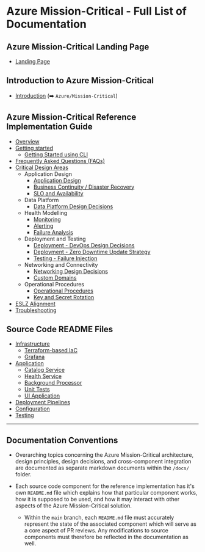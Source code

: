 # Azure Mission-Critical - Full List of Documentation

## Azure Mission-Critical Landing Page

- [Landing Page](../README.md)

## Introduction to Azure Mission-Critical

- [Introduction](https://docs.microsoft.com/azure/architecture/framework/mission-critical/mission-critical-overview) (➡️ `Azure/Mission-Critical`)

## Azure Mission-Critical Reference Implementation Guide

- [Overview](./reference-implementation/README.md)
- [Getting started](./reference-implementation/Getting-Started.md)
  - [Getting Started using CLI](./reference-implementation/Getting-Started-CLI.md)
- [Frequently Asked Questions (FAQs)](./reference-implementation/FAQ.md)
- [Critical Design Areas](./reference-implementation/README.md#Critical-Design-Areas)
  - Application Design
    - [Application Design](./reference-implementation/AppDesign-Application-Design.md)
    - [Business Continuity / Disaster Recovery](./reference-implementation/AppDesign-BCDR-Global.md)
    - [SLO and Availability](./reference-implementation/AppDesign-SLO-Availability.md)
  - Data Platform
    - [Data Platform Design Decisions](./reference-implementation/DataPlatform-Design-Decisions.md)
  - Health Modelling
    - [Monitoring](./reference-implementation/Health-Monitoring.md)
    - [Alerting](./reference-implementation/Health-Alerting.md)
    - [Failure Analysis](./reference-implementation/Health-Failure-Analysis.md)
  - Deployment and Testing
    - [Deployment - DevOps Design Decisions](./reference-implementation/DeployAndTest-DevOps-Design-Decisions.md)
    - [Deployment - Zero Downtime Update Strategy](./reference-implementation/DeployAndTest-DevOps-Zero-Downtime-Update-Strategy.md)
    - [Testing - Failure Injection](./reference-implementation/DeployAndTest-Testing-FailureInjection.md)
  - Networking and Connectivity
    - [Networking Design Decisions](./reference-implementation/Networking-Design-Decisions.md)
    - [Custom Domains](./reference-implementation/Networking-Custom-Domains.md)
  - Operational Procedures
    - [Operational Procedures](./reference-implementation/OpProcedures-Operational-Procedures.md)
    - [Key and Secret Rotation](./reference-implementation/OpProcedures-KeyRotation.md)
- [ESLZ Alignment](./reference-implementation/ESLZ-Alignment.md)
- [Troubleshooting](./reference-implementation/Troubleshooting.md)

## Source Code README Files

- [Infrastructure](/src/infra/README.md)
  - [Terraform-based IaC](/src/infra/workload/README.md)
  - [Grafana](/src/infra/monitoring/grafanapanel/README.md)
- [Application](/src/app/README.md)
  - [Catalog Service](/src/app/AlwaysOn.CatalogService/README.md)
  - [Health Service](/src/app/AlwaysOn.HealthService/README.md)
  - [Background Processor](/src/app/AlwaysOn.BackgroundProcessor/README.md)
  - [Unit Tests](/src/app/AlwaysOn.Tests/README.md)
  - [UI Application](/src/app/AlwaysOn.UI/README.md)
- [Deployment Pipelines](/.ado/pipelines/README.md)
- [Configuration](/src/infra/README.md)
- [Testing](/src/testing/README.md)

---

## Documentation Conventions

- Overarching topics concerning the Azure Mission-Critical architecture, design principles, design decisions, and cross-component integration are documented as separate markdown documents within the `/docs/` folder.

- Each source code component for the reference implementation has it's own `README.md` file which explains how that particular component works, how it is supposed to be used, and how it may interact with other aspects of the Azure Mission-Critical solution.
  - Within the `main` branch, each `README.md` file must accurately represent the state of the associated component which will serve as a core aspect of PR reviews. Any modifications to source components must therefore be reflected in the documentation as well.

